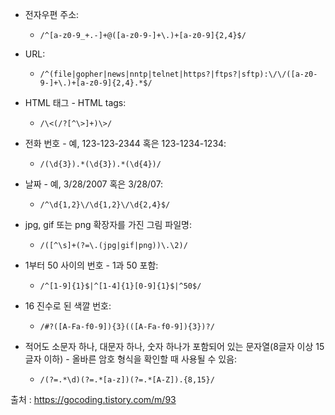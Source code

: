 - 전자우편 주소:
    - `/^[a-z0-9_+.-]+@([a-z0-9-]+\.)+[a-z0-9]{2,4}$/`

- URL:
    - `/^(file|gopher|news|nntp|telnet|https?|ftps?|sftp):\/\/([a-z0-9-]+\.)+[a-z0-9]{2,4}.*$/`

- HTML 태그 - HTML tags:
    - `/\<(/?[^\>]+)\>/`

- 전화 번호 - 예, 123-123-2344 혹은 123-1234-1234:
    - `/(\d{3}).*(\d{3}).*(\d{4})/`

- 날짜 - 예, 3/28/2007 혹은 3/28/07:
    - `/^\d{1,2}\/\d{1,2}\/\d{2,4}$/`

- jpg, gif 또는 png 확장자를 가진 그림 파일명:
    - `/([^\s]+(?=\.(jpg|gif|png))\.\2)/`

- 1부터 50 사이의 번호 - 1과 50 포함:
    - `/^[1-9]{1}$|^[1-4]{1}[0-9]{1}$|^50$/`

- 16 진수로 된 색깔 번호:
    - `/#?([A-Fa-f0-9]){3}(([A-Fa-f0-9]){3})?/`

- 적어도 소문자 하나, 대문자 하나, 숫자 하나가 포함되어 있는 문자열(8글자 이상 15글자 이하) - 올바른 암호 형식을 확인할 때 사용될 수 있음:
    - `/(?=.*\d)(?=.*[a-z])(?=.*[A-Z]).{8,15}/`

출처 : https://gocoding.tistory.com/m/93
